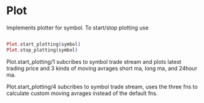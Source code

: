 # Plot

Implements plotter for symbol.
To start/stop plotting use 

``` elixir

Plot.start_plotting(symbol)
Plot.stop_plotting(symbol)

```

Plot.start_plotting/1 subcribes to symbol trade stream and plots latest trading price and 3 kinds of moving avrages
short ma, long ma, and 24hour ma.

Plot.start_plotting/4 subcribes to symbol trade stream, uses the three fns to calculate custom moving avrages instead of the default fns.
